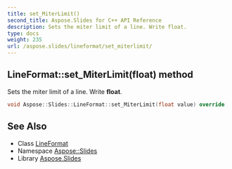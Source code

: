 ```yaml
---
title: set_MiterLimit()
second_title: Aspose.Slides for C++ API Reference
description: Sets the miter limit of a line. Write float.
type: docs
weight: 235
url: /aspose.slides/lineformat/set_miterlimit/
---
```

## LineFormat::set_MiterLimit(float) method


Sets the miter limit of a line. Write **float**.

```cpp
void Aspose::Slides::LineFormat::set_MiterLimit(float value) override
```

## See Also

* Class [LineFormat](../)
* Namespace [Aspose::Slides](../../)
* Library [Aspose.Slides](../../../)